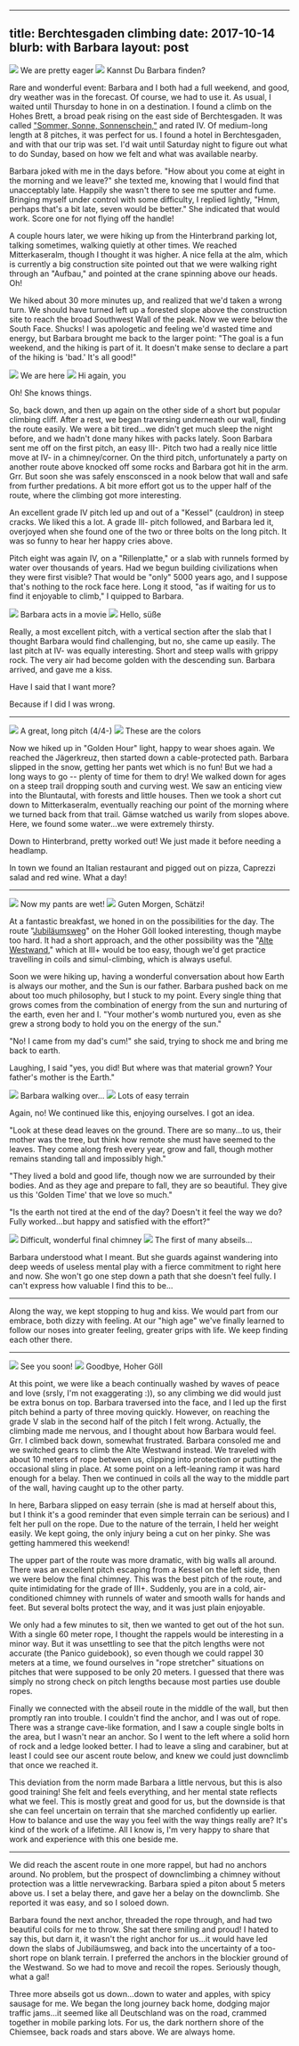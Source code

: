 ----
title: Berchtesgaden climbing
date: 2017-10-14
blurb: with Barbara
layout: post
----

<a href='https://www.flickr.com/photos/55338612@N00/37727717781'>
<img src='https://farm5.static.flickr.com/4508/37727717781_7c207cdc2b_b.jpg'></a>
We are pretty eager



<a href='https://www.flickr.com/photos/55338612@N00/37018438024'>
<img src='https://farm5.static.flickr.com/4491/37018438024_8c99b4b2e6_b.jpg'></a>
Kannst Du Barbara finden?




Rare and wonderful event: Barbara and I both had a full weekend, and good,
dry weather was in the forecast. Of course, we had to use it. As usual,
I waited until Thursday to hone in on a destination. I found a climb on
the Hohes Brett, a broad peak rising on the east side of Berchtesgaden.
It was called 
["Sommer, Sonne, Sonnenschein,"](http://www.bergsteigen.com/klettern/bayern/berchtesgadener-alpen/sommer-sonne-sonnenschein-hohes-brett)
and rated IV. Of medium-long
length at 8 pitches, it was perfect for us. I found a hotel in Berchtesgaden,
and with that our trip was set. I'd wait until Saturday night to figure out
what to do Sunday, based on how we felt and what was available nearby.

Barbara joked with me in the days before. "How about you come at eight in the
morning and we leave?" she texted me, knowing that I would find that unacceptably
late. Happily she wasn't there to see me sputter and fume. Bringing myself
under control with some difficulty, I replied lightly, "Hmm, perhaps that's a
bit late, seven would be better." She indicated that would work. Score one for
not flying off the handle!

A couple hours later, we were hiking up from the Hinterbrand parking lot,
talking sometimes, walking quietly at other times. We reached Mitterkaseralm,
though I thought it was higher. A nice fella at the alm, which is currently
a big construction site pointed out that we were walking right through an
"Aufbau," and pointed at the crane spinning above our heads. Oh!

We hiked about 30 more minutes up, and realized that we'd taken a wrong turn.
We should have turned left up a forested slope above the construction site
to reach the broad Southwest Wall of the peak. Now we were below the South
Face. Shucks! I was apologetic and feeling we'd wasted time and energy, but
Barbara brought me back to the larger point: "The goal is a fun weekend,
and the hiking is part of it. It doesn't make sense to declare a part of the
hiking is 'bad.' It's all good!"

<a href='https://www.flickr.com/photos/55338612@N00/37018435184'>
<img src='https://farm5.static.flickr.com/4514/37018435184_a09b4279f5_b.jpg'></a>
We are here



<a href='https://www.flickr.com/photos/55338612@N00/37018442124'>
<img src='https://farm5.static.flickr.com/4445/37018442124_13e9b11cfb_b.jpg'></a>
Hi again, you



Oh! She knows things.

So, back down, and then up again on the other side of a short but popular
climbing cliff. After a rest, we began traversing underneath our wall, finding
the route easily. We were a bit tired...we didn't get much sleep the night
before, and we hadn't done many hikes with packs lately. Soon Barbara sent me
off on the first pitch, an easy III-. Pitch two had a really nice little move
at IV- in a chimney/corner. On the third pitch, unfortunately a party on another
route above knocked off some rocks and Barbara got hit in the arm. Grr. But soon
she was safely ensconsced in a nook below that wall and safe from further
predations. A bit more effort got us to the upper half of the route, where
the climbing got more interesting.

An excellent grade IV pitch led up and out of a "Kessel" (cauldron) in steep
cracks. We liked this a lot. A grade III- pitch followed, and Barbara
led it, overjoyed when she found one of the two or three bolts on the long
pitch. It was so funny to hear her happy cries above.

Pitch eight was again IV, on a "Rillenplatte," or a slab with runnels formed by
water over thousands of years. Had we begun building civilizations when they
were first visible? That would be "only" 5000 years ago, and I suppose that's
nothing to the rock face here. Long it stood, "as if waiting for us to find it
enjoyable to climb," I quipped to Barbara.

<a href='https://www.flickr.com/photos/55338612@N00/37727736361'>
<img src='https://farm5.static.flickr.com/4454/37727736361_4c8d2f556e_b.jpg'></a>
Barbara acts in a movie



<a href='https://www.flickr.com/photos/55338612@N00/37727738771'>
<img src='https://farm5.static.flickr.com/4481/37727738771_872edd6f7c_b.jpg'></a>
Hello, süße



Really, a most excellent pitch, with a vertical section after the slab that I thought
Barbara would find challenging, but no, she came up easily. The last pitch
at IV- was equally interesting. Short and steep walls with grippy rock. The 
very air had become golden with the descending sun. Barbara arrived, and gave me
a kiss.

Have I said that I want more?

Because if I did I was wrong.

---

<a href='https://www.flickr.com/photos/55338612@N00/37727740451'>
<img src='https://farm5.static.flickr.com/4492/37727740451_08d805c50b_b.jpg'></a>
A great, long pitch (4/4-)



<a href='https://www.flickr.com/photos/55338612@N00/37695872952'>
<img src='https://farm5.static.flickr.com/4464/37695872952_753a4a28ae_b.jpg'></a>
These are the colors



Now we hiked up in "Golden Hour" light, happy to wear shoes again. We reached the
Jägerkreuz, then started down a cable-protected path. Barbara slipped in the snow,
getting her pants wet which is no fun! But we had a long ways to go -- plenty of
time for them to dry! We walked down for ages on a steep trail dropping south and
curving west. We saw an enticing view into the Bluntautal, with forests and little
houses. Then we took a short cut down to Mitterkaseralm, eventually reaching
our point of the morning where we turned back from that trail. Gämse watched us
warily from slopes above. Here, we found some water...we were extremely thirsty.

Down to Hinterbrand, pretty worked out! We just made it before needing a headlamp.

In town we found an Italian restaurant and pigged out on pizza, Caprezzi salad and
red wine. What a day!

---

<a href='https://www.flickr.com/photos/55338612@N00/37695874272'>
<img src='https://farm5.static.flickr.com/4482/37695874272_8e12e1d93b_b.jpg'></a>
Now my pants are wet!



<a href='https://www.flickr.com/photos/55338612@N00/37057736693'>
<img src='https://farm5.static.flickr.com/4514/37057736693_9a2406898d_b.jpg'></a>
Guten Morgen, Schätzi!



At a fantastic breakfast, we honed in on the possibilities for the day. The route
"[Jubiläumsweg](http://www.bergsteigen.com/klettern/bayern/berchtesgadener-alpen/jubilaeumsweg-hoher-goell)" on the Hoher Göll looked interesting, though maybe too hard.
It had a short approach, and the other possibility was the
"[Alte Westwand](http://www.bergsteigen.com/klettern/bayern/berchtesgadener-alpen/alte-westwand-hoher-goell),"
which at III+ would be too easy, though we'd get practice travelling in coils and
simul-climbing, which is always useful.

Soon we were hiking up, having a wonderful conversation about how Earth is always
our mother, and the Sun is our father. Barbara pushed back on me about too much
philosophy, but I stuck to my point. Every single thing that grows comes from the
combination of energy from the sun and nurturing of the earth, even her and I.
"Your mother's womb nurtured you, even as she grew a strong body to hold you
on the energy of the sun."

"No! I came from my dad's cum!" she said, trying to shock me and bring me back
to earth.

Laughing, I said "yes, you did! But where was that material grown? Your father's mother
is the Earth."

<a href='https://www.flickr.com/photos/55338612@N00/37057744123'>
<img src='https://farm5.static.flickr.com/4456/37057744123_f7ef3aa184_b.jpg'></a>
Barbara walking over...



<a href='https://www.flickr.com/photos/55338612@N00/37018471114'>
<img src='https://farm5.static.flickr.com/4466/37018471114_80a19738a2_b.jpg'></a>
Lots of easy terrain



Again, no! We continued like this, enjoying ourselves. I got an idea.

"Look at these dead leaves on the ground. There are so many...to us, their mother was the
tree, but think how remote she must have seemed to the leaves. They come along fresh
every year, grow and fall, though mother remains standing tall and impossibly high."

"They lived a bold and good life, though now we are surrounded by their bodies. And as
they age and prepare to fall, they are so beautiful. They give us this 'Golden Time'
that we love so much."

"Is the earth not tired at the end of the day? Doesn't it feel the way we do? Fully
worked...but happy and satisfied with the effort?"

<a href='https://www.flickr.com/photos/55338612@N00/37018472254'>
<img src='https://farm5.static.flickr.com/4493/37018472254_a598d0f0c4_b.jpg'></a>
Difficult, wonderful final chimney



<a href='https://www.flickr.com/photos/55338612@N00/37470268550'>
<img src='https://farm5.static.flickr.com/4447/37470268550_e52184c830_b.jpg'></a>
The first of many abseils...



Barbara understood what I meant. But she guards against wandering into deep weeds of
useless mental play with a fierce commitment to right here and now. She won't go one
step down a path that she doesn't feel fully. I can't express how valuable I find
this to be...

---

Along the way, we kept stopping to hug and kiss. We would part from our embrace, both
dizzy with feeling. At our "high age" we've finally learned to follow our noses into
greater feeling, greater grips with life. We keep finding each other there.

---

<a href='https://www.flickr.com/photos/55338612@N00/37470275070'>
<img src='https://farm5.static.flickr.com/4514/37470275070_84cd3be110_b.jpg'></a>
See you soon!



<a href='https://www.flickr.com/photos/55338612@N00/37695901572'>
<img src='https://farm5.static.flickr.com/4500/37695901572_46dd444875_b.jpg'></a>
Goodbye, Hoher Göll



At this point, we were like a beach continually washed by waves of peace and love
(srsly, I'm not exaggerating :)), so any climbing we did would just be extra bonus
on top. Barbara traversed into the face, and I led up the first pitch behind a party of
three moving quickly. However, on reaching the grade V slab in the second half of the
pitch I felt wrong. Actually, the climbing made me nervous, and I thought about how
Barbara would feel. Grr. I climbed back down, somewhat frustrated. Barbara consoled me
and we switched gears to climb the Alte Westwand instead. We traveled with about 10 meters
of rope between us, clipping into protection or putting the occasional sling in place.
At some point on a left-leaning ramp it was hard enough for a belay. Then we continued
in coils all the way to the middle part of the wall, having caught up to the other
party.

In here, Barbara slipped on easy terrain (she is mad at herself about this, but I think
it's a good reminder that even simple terrain can be serious) and I felt her pull on the
rope. Due to the nature of the terrain, I held her weight easily. We kept going, the only
injury being a cut on her pinky. She was getting hammered this weekend!

The upper part of the route was more dramatic, with big walls all around. There was an
excellent pitch escaping from a Kessel on the left side, then we were below the final
chimney. This was the best pitch of the route, and quite intimidating for the grade of
III+. Suddenly, you are in a cold, air-conditioned chimney with runnels of water and smooth
walls for hands and feet. But several bolts protect the way, and it was just plain
enjoyable.

We only had a few minutes to sit, then we wanted to get out of the hot sun. With a single
60 meter rope, I thought the rappels would be interesting in a minor way. But it was unsettling
to see that the pitch lengths were not accurate (the Panico guidebook), so even though
we could rappel 30 meters at a time, we found ourselves in "rope stretcher" situations
on pitches that were supposed to be only 20 meters. I guessed that there was simply no
strong check on pitch lengths because most parties use double ropes.

Finally we connected with the abseil route in the middle of the wall, but then promptly
ran into trouble. I couldn't find the anchor, and I was out of rope. There was a strange
cave-like formation, and I saw a couple single bolts in the area, but I wasn't near an anchor.
So I went to the left where a solid horn of rock and a ledge looked better. I had to
leave a sling and carabiner, but at least I could see our ascent route below, and knew
we could just downclimb that once we reached it.

This deviation from the norm made Barbara a little nervous, but this is also good training!
She felt and feels everything, and her mental state reflects what we feel. This is mostly
great and good for us, but the downside is that she can feel uncertain on terrain that
she marched confidently up earlier. How to balance and use the way you feel with the
way things really are? It's kind of the work of a lifetime. All I know is, I'm very happy
to share that work and experience with this one beside me.

---

We did reach the ascent route in one more rappel, but had no anchors around. No problem,
but the prospect of downclimbing a chimney without protection was a little
nervewracking. Barbara spied a piton about 5 meters above us. I set a belay there,
and gave her a belay on the downclimb. She reported it was easy, and so I soloed down.

Barbara found the next anchor, threaded the rope through, and had two beautiful coils for
me to throw. She sat there smiling and proud! I hated to say this, but darn it, it wasn't the right anchor for us...it would have led down the slabs of Jubiläumsweg, and back into the 
uncertainty of a too-short rope on blank terrain. I preferred the anchors in the blockier
ground of the Westwand. So we had to move and recoil the ropes. Seriously though, what a
gal!

Three more abseils got us down...down to water and apples, with spicy sausage for me.
We began the long journey back home, dodging major traffic jams...it seemed like all
Deutschland was on the road, crammed together in mobile parking lots. For us, the dark
northern shore of the Chiemsee, back roads and stars above. We are always home.


